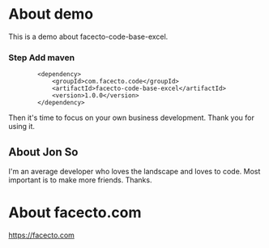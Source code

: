 # About demo
This is a demo about facecto-code-base-excel.

### Step Add maven
```
        <dependency>
            <groupId>com.facecto.code</groupId>
            <artifactId>facecto-code-base-excel</artifactId>
            <version>1.0.0</version>
        </dependency>
```
Then it's time to focus on your own business development.
Thank you for using it.

## About Jon So
I'm an average developer who loves the landscape and loves to code.
Most important is to make more friends.
Thanks.

# About facecto.com
https://facecto.com